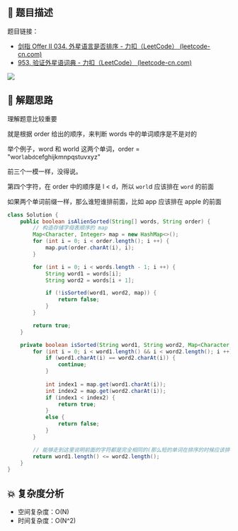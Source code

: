 ## 📃 题目描述

题目链接：

- [剑指 Offer II 034. 外星语言是否排序 - 力扣（LeetCode） (leetcode-cn.com)](https://leetcode-cn.com/problems/lwyVBB)
- [953. 验证外星语词典 - 力扣（LeetCode） (leetcode-cn.com)](https://leetcode-cn.com/problems/verifying-an-alien-dictionary/)

![](https://cs-wiki.oss-cn-shanghai.aliyuncs.com/img/20220414103348.png)

## 🔔 解题思路

理解题意比较重要

就是根据 order 给出的顺序，来判断 words 中的单词顺序是不是对的

举个例子，word 和 world 这两个单词，order = "wor`l`ab`d`cefghijkmnpqstuvxyz"

前三个一模一样，没得说。

第四个字符，在 order 中的顺序是 l < d，所以 `worl`d 应该排在 `word` 的前面

如果两个单词前缀一样，那么谁短谁排前面，比如 app 应该排在 apple 的前面


```java
class Solution {
    public boolean isAlienSorted(String[] words, String order) {
        // 构造存储字母表顺序的 map
        Map<Character, Integer> map = new HashMap<>();
        for (int i = 0; i < order.length(); i ++) {
            map.put(order.charAt(i), i);
        }

        for (int i = 0; i < words.length - 1; i ++) {
            String word1 = words[i];
            String word2 = words[i + 1];

            if (!isSorted(word1, word2, map)) {
                return false;
            }
        }

        return true;
    }

    private boolean isSorted(String word1, String word2, Map<Character, Integer> map) {
        for (int i = 0; i < word1.length() && i < word2.length(); i ++) {
            if (word1.charAt(i) == word2.charAt(i)) {
                continue;
            }
            
            int index1 = map.get(word1.charAt(i));
            int index2 = map.get(word2.charAt(i));
            if (index1 < index2) {
                return true;
            }
            else {
                return false;
            }
        }

        // 能够走到这里说明前面的字符都是完全相同的(那么短的单词在排序的时候应该排在前面)
        return word1.length() <= word2.length();
    }
}
```

## 💥 复杂度分析

- 空间复杂度：O(N)
- 时间复杂度：O(N^2)

